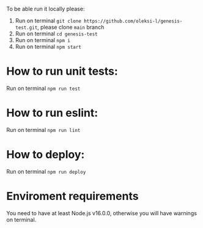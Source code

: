 To be able run it locally please:
1. Run on terminal `git clone https://github.com/oleksi-l/genesis-test.git`, please clone `main` branch
2. Run on terminal `cd genesis-test`
3. Run on terminal `npm i`
4. Run on terminal `npm start`

# How to run unit tests:
Run on terminal `npm run test`

# How to run eslint:
Run on terminal `npm run lint`

# How to deploy:
Run on terminal `npm run deploy`

# Enviroment requirements
You need to have at least Node.js v16.0.0, otherwise you will have warnings on terminal.
